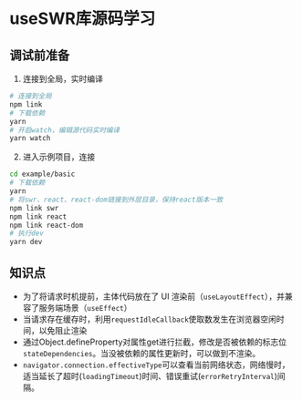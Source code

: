 # useSWR库源码学习

## 调试前准备

1. 连接到全局，实时编译
```bash
# 连接到全局
npm link
# 下载依赖
yarn
# 开启watch，编辑源代码实时编译
yarn watch
```

2. 进入示例项目，连接

```bash
cd example/basic
# 下载依赖
yarn
# 将swr、react、react-dom链接到外层目录，保持react版本一致
npm link swr
npm link react
npm link react-dom 
# 执行dev
yarn dev
```

## 知识点

- 为了将请求时机提前，主体代码放在了 UI 渲染前（`useLayoutEffect`），并兼容了服务端场景（`useEffect`）
- 当请求存在缓存时，利用`requestIdleCallback`使取数发生在浏览器空闲时间，以免阻止渲染
- 通过Object.defineProperty对属性get进行拦截，修改是否被依赖的标志位`stateDependencies`。当没被依赖的属性更新时，可以做到不渲染。
- `navigator.connection.effectiveType`可以查看当前网络状态，网络慢时，适当延长了超时(`loadingTimeout`)时间、错误重试(`errorRetryInterval`)间隔。

  

